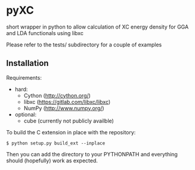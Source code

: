 # pyXC
short wrapper in python to allow calculation of XC energy density for GGA and LDA functionals using libxc

Please refer to the tests/ subdirectory for a couple of examples

## Installation

Requirements:
- hard:
    - Cython (http://cython.org/)
    - libxc (https://gitlab.com/libxc/libxc)
    - NumPy (http://www.numpy.org/)
- optional:
    - cube (currently not publicly availble)

To build the C extension in place with the repository:

    $ python setup.py build_ext --inplace

Then you can add the directory to your PYTHONPATH and everything should (hopefully) work as expected.
